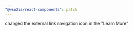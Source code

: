 ```yaml
---
"@wso2is/react-components": patch
---
```


changed the external link navigation icon in the "Learn More"

